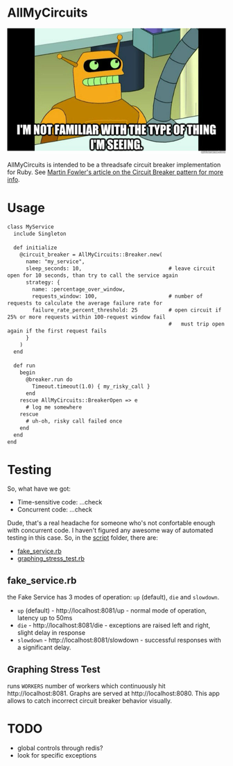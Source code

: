 # AllMyCircuits
![funny image goes here](https://raw.githubusercontent.com/remind101/all_my_circuits/master/all_my_circuits.jpg?token=AAc0YcX8xOhT0o4_Ko-IxKEEQk2PTUJYks5VaR0ywA%3D%3D)

AllMyCircuits is intended to be a threadsafe circuit breaker implementation for Ruby.
See [Martin Fowler's article on the Circuit Breaker pattern for more info](http://martinfowler.com/bliki/CircuitBreaker.html).

# Usage

    class MyService
      include Singleton

      def initialize
        @circuit_breaker = AllMyCircuits::Breaker.new(
          name: "my_service",
          sleep_seconds: 10,                            # leave circuit open for 10 seconds, than try to call the service again
          strategy: {
            name: :percentage_over_window,
            requests_window: 100,                       # number of requests to calculate the average failure rate for
            failure_rate_percent_threshold: 25          # open circuit if 25% or more requests within 100-request window fail
                                                        #   must trip open again if the first request fails
          }
        )
      end

      def run
        begin
          @breaker.run do
            Timeout.timeout(1.0) { my_risky_call }
          end
        rescue AllMyCircuits::BreakerOpen => e
          # log me somewhere
        rescue
          # uh-oh, risky call failed once
        end
      end
    end

# Testing

So, what have we got:

  * Time-sensitive code: ...check
  * Concurrent code:     ...check

Dude, that's a real headache for someone who's not confortable enough with concurrent code.
I haven't figured any awesome way of automated testing in this case.
So, in the [script](https://github.com/remind101/all_my_circuits/tree/master/script) folder, there are:

  * [fake_service.rb](https://github.com/remind101/all_my_circuits/blob/master/script/fake_service.rb)
  * [graphing_stress_test.rb](https://github.com/remind101/all_my_circuits/blob/master/script/graphing_stress_test.rb)

## fake_service.rb

the Fake Service has 3 modes of operation: `up` (default), `die` and `slowdown`.

  * `up` (default) - http://localhost:8081/up - normal mode of operation, latency up to 50ms
  * `die` - http://localhost:8081/die - exceptions are raised left and right, slight delay in response
  * `slowdown` - http://localhost:8081/slowdown - successful responses with a significant delay.

## Graphing Stress Test

runs `WORKERS` number of workers which continuously hit http://localhost:8081. Graphs are served at http://localhost:8080.
This app allows to catch incorrect circuit breaker behavior visually.

# TODO

  * global controls through redis?
  * look for specific exceptions

